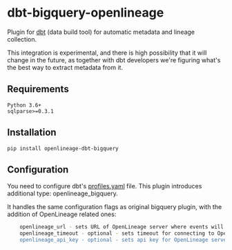 # dbt-bigquery-openlineage

Plugin for [dbt](https://github.com/fishtown-analytics/dbt) (data build tool) for automatic metadata and lineage collection.

This integration is experimental, and there is high possibility that it will change in the future, 
as together with dbt developers we're figuring what's the best way to extract metadata from it.

## Requirements

```
Python 3.6+
sqlparse>=0.3.1
```

## Installation

`pip install openlineage-dbt-bigquery`


## Configuration

You need to configure dbt's [profiles.yaml](https://docs.getdbt.com/dbt-cli/configure-your-profile) file.
This plugin introduces additional type: openlineage_bigquery.

It handles the same configuration flags as original bigquery plugin, with the addition of OpenLineage related ones:

```bash
    openlineage_url - sets URL of OpenLineage server where events will be pushed
    openlineage_timeout - optional - sets timeout for connecting to OpenLineage server. By default it's set to 5 seconds.
    openlineage_api_key - optional - sets api key for OpenLineage server
```
